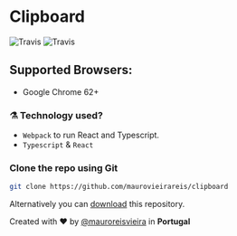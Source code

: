# Clipboard

![Travis](https://img.shields.io/travis/rust-lang/rust.svg?style=flat-square)
![Travis](https://img.shields.io/dub/l/vibe-d.svg)

## Supported Browsers:
- Google Chrome 62+

### ⚗️ Technology used?

- `Webpack` to run React and Typescript.
- `Typescript` & `React`

### Clone the repo using Git

```bash
git clone https://github.com/maurovieirareis/clipboard
```


Alternatively you can [download](https://codeload.github.com/maurovieirareis/clipboard/zip/master) this repository.


Created with ♥️ by [@mauroreisvieira](https://twitter.com/mauroreisvieira) in **Portugal**


